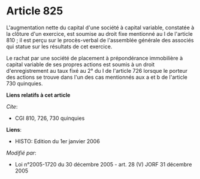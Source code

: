 # Article 825

L'augmentation nette du capital d'une société à capital variable, constatée à la clôture d'un exercice, est soumise au droit
fixe mentionné au I de l'article 810 ; il est perçu sur le procès-verbal de l'assemblée générale des associés qui statue sur
les résultats de cet exercice.

Le rachat par une société de placement à prépondérance immobilière à capital variable de ses propres actions est soumis à un
droit d'enregistrement au taux fixé au 2° du I de l'article 726 lorsque le porteur des actions se trouve dans l'un des cas
mentionnés aux a et b de l'article 730 quinquies.

**Liens relatifs à cet article**

_Cite_:

  - CGI 810, 726, 730 quinquies

**Liens**:

  - HISTO: Edition du 1er janvier 2006

_Modifié par_:

  - Loi n°2005-1720 du 30 décembre 2005 - art. 28 (V) JORF 31 décembre 2005
